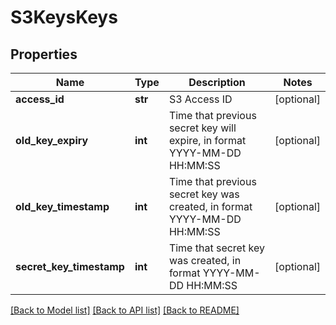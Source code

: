 # S3KeysKeys

## Properties
Name | Type | Description | Notes
------------ | ------------- | ------------- | -------------
**access_id** | **str** | S3 Access ID | [optional] 
**old_key_expiry** | **int** | Time that previous secret key will expire, in format YYYY-MM-DD HH:MM:SS | [optional] 
**old_key_timestamp** | **int** | Time that previous secret key was created, in format YYYY-MM-DD HH:MM:SS | [optional] 
**secret_key_timestamp** | **int** | Time that secret key was created, in format YYYY-MM-DD HH:MM:SS | [optional] 

[[Back to Model list]](../README.md#documentation-for-models) [[Back to API list]](../README.md#documentation-for-api-endpoints) [[Back to README]](../README.md)


